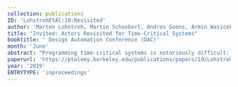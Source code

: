 ```yaml
---
collection: publications
ID: 'LohstrohEtAl:19:Revisited'
author: 'Marten Lohstroh, Martin Schoeberl, Andres Goens, Armin Wasicek, Christopher Gill, Marjan Sirjani, and Edward A. Lee'
title: "Invited: Actors Revisited for Time-Critical Systems"
booktitle: ' Design Automation Conference (DAC)'
month: 'June'
abstract: "Programming time-critical systems is notoriously difficult. In this paper we propose an actor-oriented programming model with a semantic notion of time and a deterministic coordination semantics based on discrete events to exercise precise control over both the computational and timing aspects of the system behavior"
paperurl: 'https://ptolemy.berkeley.edu/publications/papers/19/LohstrohEtAl_Reactors_DAC_2019.pdf'
year: '2019'
ENTRYTYPE: 'inproceedings'
---
```



